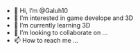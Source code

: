 - 👋 Hi, I’m @Galuh10
- 👀 I’m interested in game develope and 3D
- 🌱 I’m currently learning 3D
- 💞️ I’m looking to collaborate on ...
- 📫 How to reach me ...

<!---
Galuh10/Galuh10 is a ✨ special ✨ repository because its `README.md` (this file) appears on your GitHub profile.
You can click the Preview link to take a look at your changes.
--->
